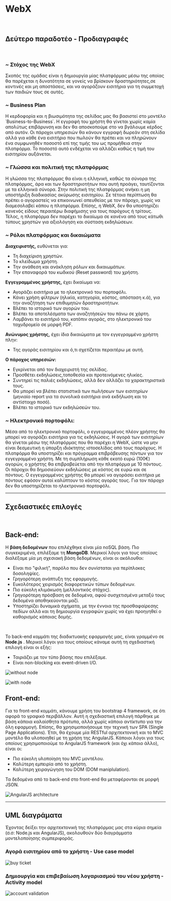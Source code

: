 # WebX

<br data-effect="nomal"/>

##  Δεύτερο παραδοτέο - Προδιαγραφές

<br data-effect="nomal"/>

### ~ Στόχος της WebX
Σκοπός της ομάδας είναι η δημιουργία μίας πλατφόρμας μέσω της οποίας θα παρέχεται η δυνατότητα σε γονείς 
να βρίσκουν δραστηριότητες,σε κοντινές και μη αποστάσεις, και να αγοράζουν εισιτήρια για τη συμμετοχή των παιδιών τους σε αυτές.

### ~ Business Plan 

Η κερδοφορία και η βιωσιμότητα της σελίδας μας θα βασιστεί στο μοντέλο ΄Business-to-Business΄. Η εγγραφή του χρήστη
θα γίνεται χωρίς καμία απολύτως επιβάρυνση και δεν θα αποσκοπούμε στο να βγάλουμε κέρδος από αυτόν. Οι πάροχοι υπηρεσιών θα κάνουν εγγραφή δωρεάν στη σελίδα αλλά για κάθε ένα εισιτήριο που πωλούν θα πρέπει και να πληρώνουν ένα συμφωνηθέν ποσοστό επί της τιμής του ως προμήθεια στην πλατφόρμα. Το ποσοστό αυτό ενδέχεται να αλλάζει καθώς η τιμή του εισιτηρίου αυξάνεται.

### ~ Γλώσσα και πολιτική της πλατφόρμας 
Η γλώσσα της πλατφόρμας θα είναι η ελληνική, καθώς τα σύνορα της πλατφόρμας, άρα και των δραστηριοτήτων
που αυτή προάγει, ταυτίζονται με τα ελληνικά σύνορα. Στην πολιτική της πλατφόρμας ανήκει η μη υποστήριξη διαδικασίας ακύρωσης εισιτηρίου. Σε τέτοια περίπτωση θα πρέπει ο αγοραστείς να επικοινωνεί απευθείας με τον πάροχο, χωρίς να διαμεσολαβεί κάπου η πλατφόρμα. Επίσης, η WebX, δεν θα υποστηρίζει κανενός είδους περαιτέρω διαφήμισης για τους παρόχους ή τρίτους. Τέλος, η πλατφόρμα δεν παρέχει το δικαίωμα σε κανένα από τους κάτωθι τύπους χρηστών για αξιολόγηση και σύσταση εκδηλώσεων.

### ~ Ρόλοι πλατφόρμας και δικαιώματα

**Διαχειριστής,**
ευθύνεται για:

* Τη διαχείριση χρηστών.
* Το κλείδωμα χρήστη.
* Την ανάθεση και ανάκληση ρόλων και δικαιωμάτων.
* Την επαναφορά του κωδικού (Reset password) του χρήστη.

**Εγγεγραμμένος χρήστης,**
έχει δικαίωμα να:

* Αγοράζει εισιτήρια με το ηλεκτρονικό του πορτοφόλι.
* Κάνει χρήση φίλτρων (ηλικία, κατηγορία, κόστος, απόσταση κ.ά), για την αναζήτηση των επιθυμητών δραστηριοτήτων.
* Βλέπει το ιστορικό των αγορών του.
* Βλέπει τα αποτελέσματα των αναζητήσεών του πάνω σε χάρτη.
* Λαμβάνει το εισιτήριό του, κατόπιν αγοράς, στο ηλεκτρονικό του ταχυδρομείο σε μορφή PDF.

**Ανώνυμος χρήστης,**
έχει ίδια δικαιώματα με τον εγγεγραμμένο χρήστη πλην:

* Της αγοράς εισιτηρίου και ό,τι σχετίζεται περαιτέρω με αυτή.

**Ο πάροχος υπηρεσιών:**

* Εγκρίνεται από τον διαχειριστή της σελίδας.
* Προσθέτει εκδηλώσεις,τοποθεσία και προτεινόμενες ηλικίες.
* Συντηρεί τις παλιές εκδηλώσεις, αλλά δεν αλλάζει τα χαρακτηριστικά τους.
* Θα μπορεί να βλέπει στατιστικά των πωλήσεων των εισιτηρίων (μηνιαίο report για τα συνολικά εισιτήρια ανά εκδήλωση και το αντίστοιχο ποσό).
* Βλέπει το ιστορικό των εκδηλώσεών του.

### ~ Ηλεκτρονικό πορτοφόλι:
Μέσα από το ηλεκτρονικό πορτοφόλι, ο εγγεγραμμένος πλέον χρήστης θα μπορεί να αγοράζει εισιτήρια για τις εκδηλώσεις. Η αγορά των εισιτηρίων θα γίνεται μέσω της πλατφόρμας που θα παρέχει η WebX, ώστε να μην είναι δεσμευτική η ύπαρξη ιδιόκτητης ιστοσελίδας από τους παρόχους. Η πλατφόρμα θα υποστηρίζει και πρόγραμμα επιβράβευσης πόντων για τον εγγεγραμμένο χρήστη. Με τη συμπλήρωση κάθε εκατό ευρώ (100€) αγορών, ο χρήστης θα επιβραβεύεται από την πλατφόρμα με 10 πόντους. Οι πάροχοι θα δημοσιεύουν εκδηλώσεις με κόστος σε ευρώ και σε πόντους. Ο εγγεγραμμένος χρήστης θα μπορεί να αγοράσει εισιτήρια με πόντους εφόσον αυτοί καλύπτουν το κόστος αγοράς τους. Για τον πάροχο δεν θα υποστηρίζεται το ηλεκτρονικό πορτοφόλι.

------------------------------------------------------------------------------------------------------------------------------------------------


## Σχεδιαστικές επιλογές

<br data-effect="nomal"/>

## Back-end:

Η **βάση δεδομένων** που επιλέχθηκε είναι μία noSQL βάση. Πιο συγκεκριμένα, επιλέξαμε τη **MongoDB**. Μερικοί λόγοι για τους οποίους διαλέξαμε μία μη σχεσιακή βάση δεδομένων, είναι οι ακόλουθοι:

* Είναι πιο "φιλική", παρόλο που δεν συνίσταται για περίπλοκες δοσοληψίες.
* Γρηγορότερη ανάπτυξη της εφαρμογής.
* Ευκολότερος χειρισμός διαφορετικών τύπων δεδομένων.
* Πιο εύκολη κλιμάκωση (μελλοντικός στόχος).
* Γρηγορότερη πρόσβαση σε δεδομένα, αφού συσχετισμένα μεταξύ τους δεδομένα αποθηκεύονται μαζί.
* Υποστηρίζει δυναμικά σχήματα, με την έννοια της προσθαφαίρεσης πεδίων αλλά και τη δημιουργία εγγραφών χωρίς να έχει προηγηθεί ο καθορισμός κάποιας δομής.

<br data-effect="nomal"/>

Το back-end κομμάτι της διαδικτυακής εφαρμογής μας, είναι γραμμένο σε **Node.js** . Μερικοί λόγοι για τους οποίους κάναμε αυτή τη σχεδιαστική επιλογή είναι οι εξής:

* Ταιριάζει με τον τύπο βάσης που επιλέξαμε.
* Είναι non-blocking και event-driven I/O.


![without node](https://github.com/Panos-Lamprakis/UMLs/blob/master/client-server.png)

![with node](https://github.com/Panos-Lamprakis/UMLs/blob/master/node-client-server.png)

## Front-end:

Για το front-end κομμάτι, κάνουμε χρήση του bootstrap 4 framework, σε ότι αφορά το γραφικό περιβάλλον. Αυτή η σχεδιαστική επιλογή πάρθηκε με βάση κάποια καλαίσθητα πρότυπα, αλλά χωρίς κάποιο αντίκτυπο για την όλη εφαρμογή. Επίσης, θα χρησιμοποιήσουμε την τεχνική των SPA (Single Page Applications). Έτσι, θα έχουμε μία RESTful αρχιτεκτονική και το MVC μοντέλο θα υλοποιηθεί με τη χρήση της AngularJS. Κάποιοι λόγοι για τους οποίους χρησιμοποιούμε το AngularJS framework (και όχι κάποιο άλλο), είναι οι:

* Πιο εύκολη υλοποίηση του MVC μοντέλου.
* Καλύτερη εμπειρία από το χρήστη.
* Καλύτερη χειραγώγηση του DOM (DOM maniplulation).

Τα δεδομένα από το back-end στο front-end θα μεταφέρονται σε μορφή JSON.

![AngularJS architecture](https://github.com/Panos-Lamprakis/UMLs/blob/master/overview2%5B1%5D.png)

-----------------------------------------------------------------------------------------------------------------------------

## UML διαγράματα

Έχοντας δείξει την αρχιτεκτονική της πλατφόρμας μας στα κύρια σημεία (σ.σ: Node.js και AngularJS), ακολουθούν δύο διαγράμματα μοντελοποίησης συμπεριφοράς.

### Αγορά εισιτηρίου από το χρήστη - Use case model

![buy ticket](https://github.com/Panos-Lamprakis/UMLs/blob/master/Business%20Use%20Case%20-%20User.png)

### Δημιουργία και επιβεβαίωση λογαριασμού του νέου χρήστη - Activity model

![account validation](https://github.com/Panos-Lamprakis/UMLs/blob/master/Activity%20Model-%20Account%20Creation.png)
